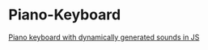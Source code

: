 # Piano-Keyboard
[Piano keyboard with dynamically generated sounds in JS](http://1000mileworld.com/Portfolio/Piano/keyboard.html)
